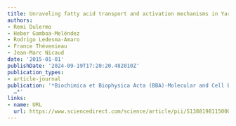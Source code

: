 ```yaml
---
title: Unraveling fatty acid transport and activation mechanisms in Yarrowia lipolytica
authors:
- Remi Dulermo
- Heber Gamboa-Meléndez
- Rodrigo Ledesma-Amaro
- France Thévenieau
- Jean-Marc Nicaud
date: '2015-01-01'
publishDate: '2024-09-19T17:20:20.482010Z'
publication_types:
- article-journal
publication: '*Biochimica et Biophysica Acta (BBA)-Molecular and Cell Biology of Lipids
  …*'
links:
- name: URL
  url: https://www.sciencedirect.com/science/article/pii/S1388198115000931
---
```


